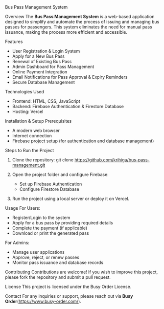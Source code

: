 Bus Pass Management System

Overview
The **Bus Pass Management System** is a web-based application designed to simplify and automate the process of issuing and managing bus passes for passengers. This system eliminates the need for manual pass issuance, making the process more efficient and accessible.

Features
- User Registration & Login System
- Apply for a New Bus Pass
- Renewal of Existing Bus Pass
- Admin Dashboard for Pass Management
- Online Payment Integration
- Email Notifications for Pass Approval & Expiry Reminders
- Secure Database Management

Technologies Used
- Frontend: HTML, CSS, JavaScript
- Backend: Firebase Authentication & Firestore Database
- Hosting: Vercel

Installation & Setup
Prerequisites
- A modern web browser
- Internet connection
- Firebase project setup (for authentication and database management)

Steps to Run the Project
1. Clone the repository:
   git clone https://github.com/krihiga/bus-pass-management.git
   
2. Open the project folder and configure Firebase:
   - Set up Firebase Authentication
   - Configure Firestore Database
3. Run the project using a local server or deploy it on Vercel.

Usage
For Users:
  - Register/Login to the system
  - Apply for a bus pass by providing required details
  - Complete the payment (if applicable)
  - Download or print the generated pass

  For Admins:
  - Manage user applications
  - Approve, reject, or renew passes
  - Monitor pass issuance and database records

Contributing
Contributions are welcome! If you wish to improve this project, please fork the repository and submit a pull request.

License
This project is licensed under the Busy Order License.

Contact
For any inquiries or support, please reach out via **Busy Order**(https://www.busy-order.com/).

